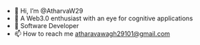 - 👋 Hi, I’m @AtharvaW29
- 👀 A Web3.0 enthusiast with an eye for cognitive applications
- 🌱 Software Developer
- 📫 How to reach me atharavawagh29101@gmail.com 

<!---
AtharvaW29/AtharvaW29 is a ✨ special ✨ repository because its `README.md` (this file) appears on your GitHub profile.
You can click the Preview link to take a look at your changes.
--->
